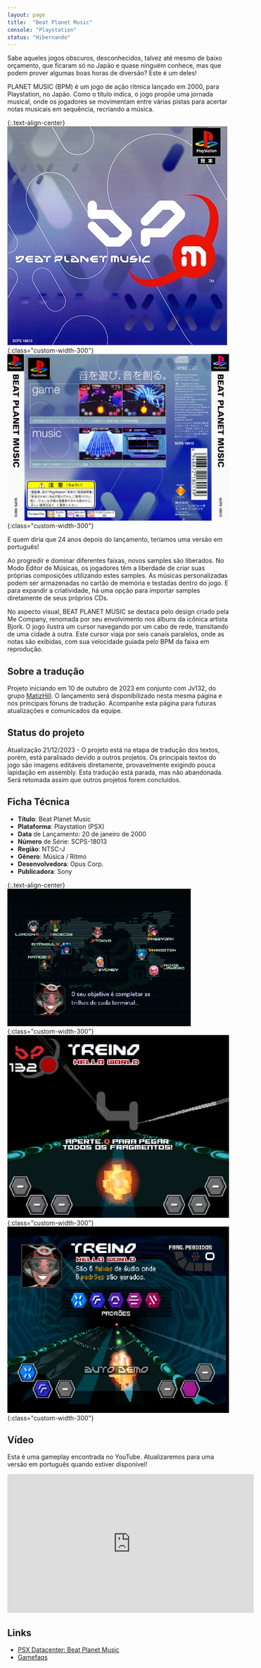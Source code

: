 ```yaml
---
layout: page
title:  "Beat Planet Music"
console: "Playstation"
status: "Hibernando"
---
```


Sabe aqueles jogos obscuros, desconhecidos, talvez até mesmo de baixo orçamento, que ficaram só no Japão e quase ninguém conhece, mas que podem prover algumas boas horas de diversão? Este é um deles!

PLANET MUSIC (BPM) é um jogo de ação rítmica lançado em 2000, para Playstation, no Japão. Como o título indica, o jogo propõe uma jornada musical, onde os jogadores se movimentam entre várias pistas para acertar notas musicais em sequência, recriando a música.

{:.text-align-center}
![Beat Planet Music Capa](/img/projeto_bpm/bpm_capa.png){:class="custom-width-300"}
![Beat Planet Musica Capa Back](/img/projeto_bpm/bpm_capa_back.jpeg){:class="custom-width-300"}

E quem diria que 24 anos depois do lançamento, teríamos uma versão em português!

Ao progredir e dominar diferentes faixas, novos samples são liberados. No Modo Editor de Músicas, os jogadores têm a liberdade de criar suas próprias composições utilizando estes samples. As músicas personalizadas podem ser armazenadas no cartão de memória e testadas dentro do jogo. E para expandir a criatividade, há uma opção para importar samples diretamente de seus próprios CDs.

No aspecto visual, BEAT PLANET MUSIC se destaca pelo design criado pela Me Company, renomada por seu envolvimento nos álbuns da icônica artista Bjork. O jogo ilustra um cursor navegando por um cabo de rede, transitando de uma cidade à outra. Este cursor viaja por seis canais paralelos, onde as notas são exibidas, com sua velocidade guiada pelo BPM da faixa em reprodução.

## Sobre a tradução

Projeto iniciando em 10 de outubro de 2023 em conjunto com Jv132, do grupo [MatizHill](https://www.matizhill.com.br/). O lançamento será disponibilizado nesta mesma página e nos principais fóruns de tradução. Acompanhe esta página para futuras atualizações e comunicados da equipe.

## Status do projeto

Atualização 21/12/2023 - O projeto está na etapa de tradução dos textos, porém, está paralisado devido a outros projetos. Os principais textos do jogo são imagens editáveis diretamente, provavelmente exigindo pouca lapidação em assembly. Esta tradução está parada, mas não abandonada. Será retomada assim que outros projetos forem concluídos.

## Ficha Técnica

- **Título**: Beat Planet Music
- **Plataforma**: Playstation (PSX)
- **Data** de Lançamento: 20 de janeiro de 2000
- **Número** de Série: SCPS-18013
- **Região**: NTSC-J
- **Gênero**: Música / Ritmo
- **Desenvolvedora**: Opus Corp.
- **Publicadora**: Sony

{:.text-align-center}
![BPM Imagem 3](/img/projeto_bpm/bpm3.png){:class="custom-width-300"}
![BPM Imagem 2](/img/projeto_bpm/bpm2.png){:class="custom-width-300"}
![BPM Imagem 1](/img/projeto_bpm/bpm1.png){:class="custom-width-300"}

## Vídeo

Esta é uma gameplay encontrada no YouTube. Atualizaremos para uma versão em português quando estiver disponível!

<div class="iframe-container"><iframe width="560" height="315" src="https://www.youtube.com/embed/JGafX8lq80k?si=MLzKKUofxOnIZmXQ" title="YouTube video player" frameborder="0" allow="accelerometer; autoplay; clipboard-write; encrypted-media; gyroscope; picture-in-picture; web-share" allowfullscreen></iframe></div> 

## Links

- [PSX Datacenter: Beat Planet Music](https://psxdatacenter.com/games/J/B/SCPS-18013.html)
- [Gamefaqs](https://gamefaqs.gamespot.com/ps/196744-beat-planet-music)